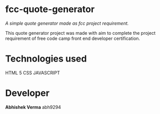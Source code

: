 # fcc-quote-generator
*A simple quote generator made as fcc project requirement.*

This quote generator project was made with aim to complete the project requirement of free code camp front end developer certification.

# Technologies used 
HTML 5
CSS 
JAVASCRIPT

# Developer

**Abhishek Verma**
abh9294
